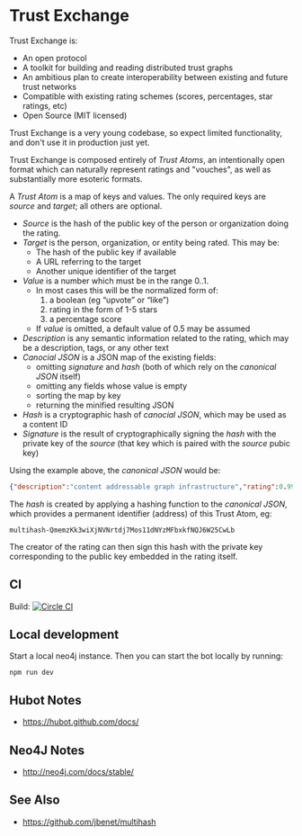 # Trust Exchange

Trust Exchange is:
  - An open protocol
  - A toolkit for building and reading distributed trust graphs
  - An ambitious plan to create interoperability between existing and future trust networks
  - Compatible with existing rating schemes (scores, percentages, star ratings, etc)
  - Open Source (MIT licensed)

Trust Exchange is a very young codebase, so expect limited functionality, and don't use it in production just yet.

Trust Exchange is composed entirely of _Trust Atoms_, an intentionally open format which can naturally represent ratings and "vouches", as well as substantially more esoteric formats.

A _Trust Atom_ is a map of keys and values.  The only required keys are _source_ and _target_; all others are optional.

- _Source_ is the hash of the public key of the person or organization doing the rating.
- _Target_ is the person, organization, or entity being rated.  This may be:
  - The hash of the public key if available
  - A URL referring to the target
  - Another unique identifier of the target
- _Value_ is a number which must be in the range 0..1.  
  - In most cases this will be the normalized form of:
    1. a boolean (eg “upvote” or “like”)
    1. rating in the form of 1-5 stars
    1. a percentage score
  - If _value_ is omitted, a default value of 0.5 may be assumed
- _Description_ is any semantic information related to the rating, which may be a description, tags, or any other text
- _Canocial JSON_ is a JSON map of the existing fields:
  - omitting _signature_ and _hash_ (both of which rely on the _canonical JSON_ itself)
  - omitting any fields whose value is empty
  - sorting the map by key
  - returning the minified resulting JSON
- _Hash_ is a cryptographic hash of _canocial JSON_, which may be used as a content ID
- _Signature_ is the result of cryptographically signing the _hash_ with the private key of the _source_ (that key which is paired with the _source_ pubic key)

Using the example above, the _canonical JSON_ would be:

```json
{"description":"content addressable graph infrastructure","rating":0.99,"source":"multihash-QmWdprFxhCWzjJ6D9Tw9tj5FyWFauhYuGtDQigVvwfteNv","target":"http://ipfs.io/"}
```

The _hash_ is created by applying a hashing function to the _canonical JSON_, which provides a permanent identifier (address) of this Trust Atom, eg:

`multihash-QmemzKk3wiXjNVNrtdj7Mos11dNYzMFbxkfNQJ6W25CwLb`

The creator of the rating can then sign this hash with the private key corresponding to the public key embedded in the rating itself.

## CI

Build: [![Circle CI](https://circleci.com/gh/citizencode/trust-exchange/tree/master.svg?style=svg)](https://circleci.com/gh/citizencode/trust-exchange/tree/master)

## Local development

Start a local neo4j instance.  Then you can start the bot locally by running:

    npm run dev

## Hubot Notes

- https://hubot.github.com/docs/

## Neo4J Notes

- http://neo4j.com/docs/stable/

## See Also

- https://github.com/jbenet/multihash
